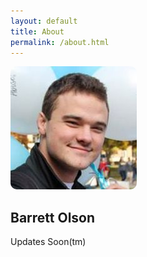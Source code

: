 ```yaml
---
layout: default
title: About
permalink: /about.html
---
```



<img src="/assets/img/barrett-balloon.jpg" style="border-radius: 10px; max-width: 100%; height: auto;">


## Barrett Olson

Updates Soon(tm)
